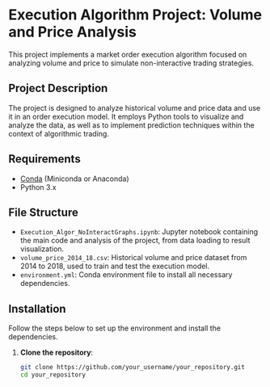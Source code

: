 # Execution Algorithm Project: Volume and Price Analysis

This project implements a market order execution algorithm focused on analyzing volume and price to simulate non-interactive trading strategies.

## Project Description

The project is designed to analyze historical volume and price data and use it in an order execution model. It employs Python tools to visualize and analyze the data, as well as to implement prediction techniques within the context of algorithmic trading.

## Requirements

- [Conda](https://docs.conda.io/en/latest/miniconda.html) (Miniconda or Anaconda)
- Python 3.x

## File Structure

- `Execution_Algor_NoInteractGraphs.ipynb`: Jupyter notebook containing the main code and analysis of the project, from data loading to result visualization.
- `volume_price_2014_18.csv`: Historical volume and price dataset from 2014 to 2018, used to train and test the execution model.
- `environment.yml`: Conda environment file to install all necessary dependencies.

## Installation

Follow the steps below to set up the environment and install the dependencies.

1. **Clone the repository**:

   ```bash
   git clone https://github.com/your_username/your_repository.git
   cd your_repository

